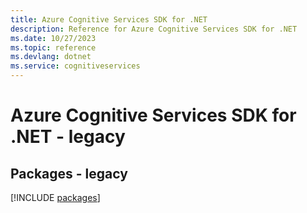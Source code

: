 ```yaml
---
title: Azure Cognitive Services SDK for .NET
description: Reference for Azure Cognitive Services SDK for .NET
ms.date: 10/27/2023
ms.topic: reference
ms.devlang: dotnet
ms.service: cognitiveservices
---
```

# Azure Cognitive Services SDK for .NET - legacy
## Packages - legacy
[!INCLUDE [packages](cognitive-services-index.md)]
